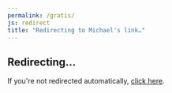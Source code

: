 ```yaml
---
permalink: /gratis/
js: redirect
title: "Redirecting to Michael's link…"
---
```


## Redirecting…

If you're not redirected automatically, <a href="#" id="to">click here</a>.